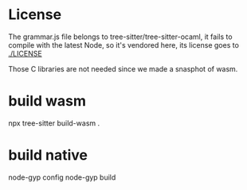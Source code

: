 
# License

The grammar.js file belongs to tree-sitter/tree-sitter-ocaml, it fails to compile with the
latest Node, so it's vendored here, its license goes to [./LICENSE](LICENSE)

Those C libraries are not needed since we made a snasphot of wasm.

# build wasm
npx tree-sitter build-wasm .
# build native
node-gyp config
node-gyp build